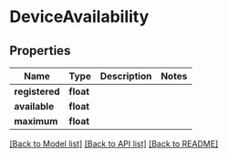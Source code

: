 # DeviceAvailability

## Properties
Name | Type | Description | Notes
------------ | ------------- | ------------- | -------------
**registered** | **float** |  | 
**available** | **float** |  | 
**maximum** | **float** |  | 

[[Back to Model list]](../README.md#documentation-for-models) [[Back to API list]](../README.md#documentation-for-api-endpoints) [[Back to README]](../README.md)

